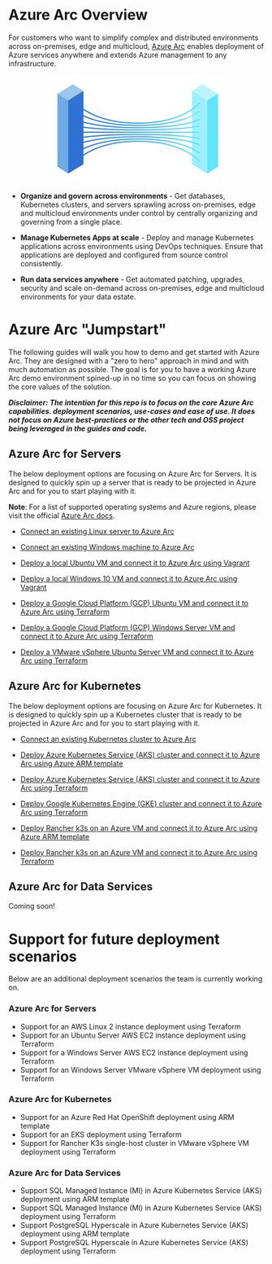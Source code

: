 # Azure Arc Overview

For customers who want to simplify complex and distributed environments across on-premises, edge and multicloud, [Azure Arc](https://azure.microsoft.com/en-us/services/azure-arc/) enables deployment of Azure services anywhere and extends Azure management to any infrastructure.

<p align="center"> 
<img src="img/Azure_Arc.png?style=centerme">
</p>

* **Organize and govern across environments** - Get databases, Kubernetes clusters, and servers sprawling across on-premises, edge and multicloud environments under control by centrally organizing and governing from a single place.

* **Manage Kubernetes Apps at scale** - Deploy and manage Kubernetes applications across environments using DevOps techniques. Ensure that applications are deployed and configured from source control consistently.

* **Run data services anywhere** - Get automated patching, upgrades, security and scale on-demand across on-premises, edge and multicloud environments for your data estate.

# Azure Arc "Jumpstart"

The following guides will walk you how to demo and get started with Azure Arc. They are designed with a "zero to hero" approach in mind and with much automation as possible. The goal is for you to have a working Azure Arc demo environment spined-up in no time so you can focus on showing the core values of the solution.

***Disclaimer: The intention for this repo is to focus on the core Azure Arc capabilities. deployment scenarios, use-cases and ease of use. It does not focus on Azure best-practices or the other tech and OSS project being leveraged in the guides and code.***

## Azure Arc for Servers
The below deployment options are focusing on Azure Arc for Servers. It is designed to quickly spin up a server that is ready to be projected in Azure Arc and for you to start playing with it. 

**Note**: For a list of supported operating systems and Azure regions, please visit the official [Azure Arc docs](https://docs.microsoft.com/en-us/azure/azure-arc/servers/overview). 

* [Connect an existing Linux server to Azure Arc](azure_arc_servers_jumpstart/docs/onboard_server_linux.md)

* [Connect an existing Windows machine to Azure Arc](azure_arc_servers_jumpstart/docs/onboard_server_win.md)

* [Deploy a local Ubuntu VM and connect it to Azure Arc using Vagrant](azure_arc_servers_jumpstart/docs/local_vagrant_ubuntu.md)

* [Deploy a local Windows 10 VM and connect it to Azure Arc using Vagrant](azure_arc_servers_jumpstart/docs/local_vagrant_windows.md)

* [Deploy a Google Cloud Platform (GCP) Ubuntu VM and connect it to Azure Arc using Terraform](azure_arc_servers_jumpstart/docs/gcp_terraform_ubuntu.md)

* [Deploy a Google Cloud Platform (GCP) Windows Server VM and connect it to Azure Arc using Terraform](azure_arc_servers_jumpstart/docs/gcp_terraform_windows.md)

* [Deploy a VMware vSphere Ubuntu Server VM and connect it to Azure Arc using Terraform](azure_arc_servers_jumpstart/docs/vmware_terraform_ubuntu.md)

## Azure Arc for Kubernetes

The below deployment options are focusing on Azure Arc for Kubernetes. It is designed to quickly spin up a Kubernetes cluster that is ready to be projected in Azure Arc and for you to start playing with it. 

* [Connect an existing Kubernetes cluster to Azure Arc](azure_arc_k8s_jumpstart/docs/onboard_k8s.md)

* [Deploy Azure Kubernetes Service (AKS) cluster and connect it to Azure Arc using Azure ARM template](azure_arc_k8s_jumpstart/docs/aks_arm_template.md)

* [Deploy Azure Kubernetes Service (AKS) cluster and connect it to Azure Arc using Terraform](azure_arc_k8s_jumpstart/docs/aks_terraform.md)

* [Deploy Google Kubernetes Engine (GKE) cluster and connect it to Azure Arc using Terraform](azure_arc_k8s_jumpstart/docs/gke_terraform.md)

* [Deploy Rancher k3s on an Azure VM and connect it to Azure Arc using Azure ARM template](azure_arc_k8s_jumpstart/docs/rancher_k3s_arm_template.md)

* [Deploy Rancher k3s on an Azure VM and connect it to Azure Arc using Terraform](azure_arc_k8s_jumpstart/docs/rancher_k3s_terraform.md)

## Azure Arc for Data Services

Coming soon!

# Support for future deployment scenarios

Below are an additional deployment scenarios the team is currently working on.

### Azure Arc for Servers

- Support for an AWS Linux 2 instance deployment using Terraform
- Support for an Ubuntu Server AWS EC2 instance deployment using Terraform
- Support for a Windows Server AWS EC2 instance deployment using Terraform
- Support for an Windows Server VMware vSphere VM deployment using Terraform

### Azure Arc for Kubernetes

- Support for an Azure Red Hat OpenShift deployment using ARM template
- Support for an EKS deployment using Terraform
- Support for Rancher K3s single-host cluster in VMware vSphere VM deployment using Terraform

### Azure Arc for Data Services

- Support SQL Managed Instance (MI) in Azure Kubernetes Service (AKS) deployment using ARM template
- Support SQL Managed Instance (MI) in Azure Kubernetes Service (AKS) deployment using Terraform
- Support PostgreSQL Hyperscale in Azure Kubernetes Service (AKS) deployment using ARM template
- Support PostgreSQL Hyperscale in Azure Kubernetes Service (AKS) deployment using Terraform